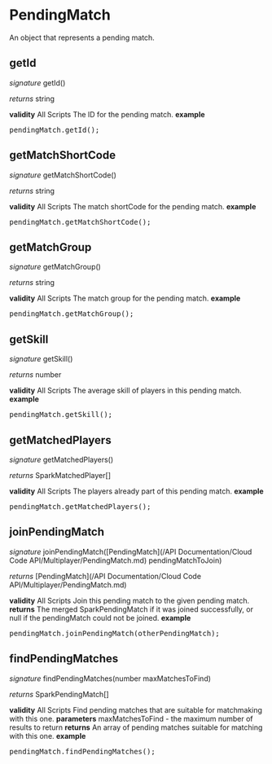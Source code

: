 # PendingMatch

An object that represents a pending match.


## getId

_signature_ getId()</p>
_returns_ string</p>

<b>validity</b> All Scripts
The ID for the pending match.
<b>example</b>
<pre rel="highlighter" code-brush="js" contenteditable="false">pendingMatch.getId();</pre>

## getMatchShortCode

_signature_ getMatchShortCode()</p>
_returns_ string</p>

<b>validity</b> All Scripts
The match shortCode for the pending match.
<b>example</b>
<pre rel="highlighter" code-brush="js" contenteditable="false">pendingMatch.getMatchShortCode();</pre>

## getMatchGroup

_signature_ getMatchGroup()</p>
_returns_ string</p>

<b>validity</b> All Scripts
The match group for the pending match.
<b>example</b>
<pre rel="highlighter" code-brush="js" contenteditable="false">pendingMatch.getMatchGroup();</pre>

## getSkill

_signature_ getSkill()</p>
_returns_ number</p>

<b>validity</b> All Scripts
The average skill of players in this pending match.
<b>example</b>
<pre rel="highlighter" code-brush="js" contenteditable="false">pendingMatch.getSkill();</pre>

## getMatchedPlayers

_signature_ getMatchedPlayers()</p>
_returns_ SparkMatchedPlayer[]</p>

<b>validity</b> All Scripts
The players already part of this pending match.
<b>example</b>
<pre rel="highlighter" code-brush="js" contenteditable="false">pendingMatch.getMatchedPlayers();</pre>

## joinPendingMatch

_signature_ joinPendingMatch([PendingMatch](/API Documentation/Cloud Code API/Multiplayer/PendingMatch.md) pendingMatchToJoin)</p>
_returns_ [PendingMatch](/API Documentation/Cloud Code API/Multiplayer/PendingMatch.md)</p>

<b>validity</b> All Scripts
Join this pending match to the given pending match.
<b>returns</b>
The merged SparkPendingMatch if it was joined successfully,
or null if the pendingMatch could not be joined.
<b>example</b>
<pre rel="highlighter" code-brush="js" contenteditable="false">pendingMatch.joinPendingMatch(otherPendingMatch);</pre>

## findPendingMatches

_signature_ findPendingMatches(number maxMatchesToFind)</p>
_returns_ SparkPendingMatch[]</p>

<b>validity</b> All Scripts
Find pending matches that are suitable for matchmaking with this one.
<b>parameters</b>
maxMatchesToFind - the maximum number of results to return
<b>returns</b>
An array of pending matches suitable for matching with this one.
<b>example</b>
<pre rel="highlighter" code-brush="js" contenteditable="false">pendingMatch.findPendingMatches();</pre>
